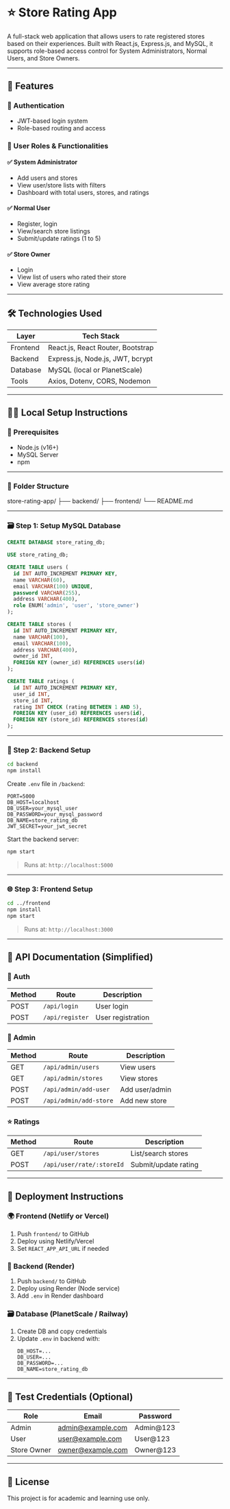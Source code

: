 
# ⭐ Store Rating App

A full-stack web application that allows users to rate registered stores based on their experiences. Built with React.js, Express.js, and MySQL, it supports role-based access control for System Administrators, Normal Users, and Store Owners.

---

## 📌 Features

### 🔐 Authentication
- JWT-based login system
- Role-based routing and access

### 👥 User Roles & Functionalities

#### ✅ System Administrator
- Add users and stores
- View user/store lists with filters
- Dashboard with total users, stores, and ratings

#### ✅ Normal User
- Register, login
- View/search store listings
- Submit/update ratings (1 to 5)

#### ✅ Store Owner
- Login
- View list of users who rated their store
- View average store rating

---

## 🛠 Technologies Used

| Layer      | Tech Stack                        |
|------------|-----------------------------------|
| Frontend   | React.js, React Router, Bootstrap |
| Backend    | Express.js, Node.js, JWT, bcrypt  |
| Database   | MySQL (local or PlanetScale)      |
| Tools      | Axios, Dotenv, CORS, Nodemon      |

---

## 🧑‍💻 Local Setup Instructions

### 🔧 Prerequisites

- Node.js (v16+)
- MySQL Server
- npm

---

### 📁 Folder Structure

store-rating-app/
├── backend/
├── frontend/
└── README.md

---

### 🗃️ Step 1: Setup MySQL Database

```sql
CREATE DATABASE store_rating_db;

USE store_rating_db;

CREATE TABLE users (
  id INT AUTO_INCREMENT PRIMARY KEY,
  name VARCHAR(60),
  email VARCHAR(100) UNIQUE,
  password VARCHAR(255),
  address VARCHAR(400),
  role ENUM('admin', 'user', 'store_owner')
);

CREATE TABLE stores (
  id INT AUTO_INCREMENT PRIMARY KEY,
  name VARCHAR(100),
  email VARCHAR(100),
  address VARCHAR(400),
  owner_id INT,
  FOREIGN KEY (owner_id) REFERENCES users(id)
);

CREATE TABLE ratings (
  id INT AUTO_INCREMENT PRIMARY KEY,
  user_id INT,
  store_id INT,
  rating INT CHECK (rating BETWEEN 1 AND 5),
  FOREIGN KEY (user_id) REFERENCES users(id),
  FOREIGN KEY (store_id) REFERENCES stores(id)
);
```

---

### 🔌 Step 2: Backend Setup

```bash
cd backend
npm install
```

Create `.env` file in `/backend`:

```env
PORT=5000
DB_HOST=localhost
DB_USER=your_mysql_user
DB_PASSWORD=your_mysql_password
DB_NAME=store_rating_db
JWT_SECRET=your_jwt_secret
```

Start the backend server:
```bash
npm start
```

> Runs at: `http://localhost:5000`

---

### 🌐 Step 3: Frontend Setup

```bash
cd ../frontend
npm install
npm start
```

> Runs at: `http://localhost:3000`

---

## 📡 API Documentation (Simplified)

### 🔐 Auth
| Method | Route          | Description           |
|--------|----------------|-----------------------|
| POST   | `/api/login`   | User login            |
| POST   | `/api/register`| User registration     |

### 👤 Admin
| Method | Route                  | Description                        |
|--------|------------------------|------------------------------------|
| GET    | `/api/admin/users`     | View users                         |
| GET    | `/api/admin/stores`    | View stores                        |
| POST   | `/api/admin/add-user`  | Add user/admin                     |
| POST   | `/api/admin/add-store` | Add new store                      |

### ⭐ Ratings
| Method | Route                      | Description                      |
|--------|----------------------------|----------------------------------|
| GET    | `/api/user/stores`         | List/search stores               |
| POST   | `/api/user/rate/:storeId`  | Submit/update rating             |

---

## 🚀 Deployment Instructions

### 🌍 Frontend (Netlify or Vercel)
1. Push `frontend/` to GitHub
2. Deploy using Netlify/Vercel
3. Set `REACT_APP_API_URL` if needed

### 🔧 Backend (Render)
1. Push `backend/` to GitHub
2. Deploy using Render (Node service)
3. Add `.env` in Render dashboard

### 🗃️ Database (PlanetScale / Railway)
1. Create DB and copy credentials
2. Update `.env` in backend with:
   ```env
   DB_HOST=...
   DB_USER=...
   DB_PASSWORD=...
   DB_NAME=store_rating_db
   ```

---

## 🧪 Test Credentials (Optional)

| Role         | Email               | Password   |
|--------------|---------------------|------------|
| Admin        | admin@example.com   | Admin@123  |
| User         | user@example.com    | User@123   |
| Store Owner  | owner@example.com   | Owner@123  |

---

## 📌 License

This project is for academic and learning use only.
